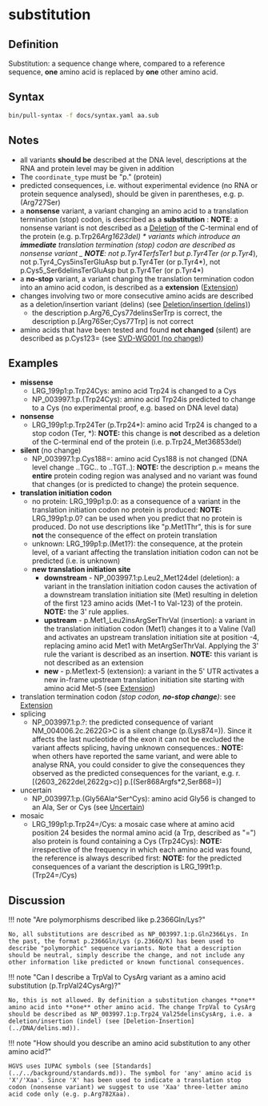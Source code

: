 # substitution

## Definition

Substitution: a sequence change where, compared to a reference sequence, **one** amino acid is replaced by **one** other amino acid.

## Syntax

```sh exec="true"
bin/pull-syntax -f docs/syntax.yaml aa.sub
```

## Notes

- all variants **should be** described at the DNA level, descriptions at the RNA and protein level may be given in addition
- The `coordinate_type` must be "p." (protein)
- predicted consequences, i.e. without experimental evidence (no RNA or protein sequence analysed), should be given in parentheses, e.g. p.(Arg727Ser)
- a **nonsense** variant, a variant changing an amino acid to a translation termination (stop) codon, is described as a **substitution** : **NOTE**: a nonsense variant is not described as a [Deletion](deletion.md) of the C-terminal end of the protein (e.g. p.Trp26*Arg1623del) * variants which introduce an **immediate** translation termination (stop) codon are described as nonsense variant \_ **NOTE**: not p.Tyr4TerfsTer1 but p.Tyr4Ter (or p.Tyr4*), not p.Tyr4_Cys5insTerGluAsp but p.Tyr4Ter (or p.Tyr4*), not p.Cys5_Ser6delinsTerGluAsp but p.Tyr4Ter (or p.Tyr4\*)
- a **no-stop** variant, a variant changing the translation termination codon into an amino acid codon, is described as a **extension** ([Extension](extension.md))
- changes involving two or more consecutive amino acids are described as a deletion/insertion variant (delins) (see [Deletion/insertion (delins)](delins.md))
  - the description p.Arg76_Cys77delinsSerTrp is correct, the description p.[Arg76Ser;Cys77Trp] is not correct
- amino acids that have been tested and found **not changed** (silent) are described as p.Cys123= (see [SVD-WG001 (no change)](http://www.hgvs.org/mutnomen/accepted001.html))

## Examples

- **missense**
  - LRG_199p1:p.Trp24Cys: amino acid Trp24 is changed to a Cys
  - NP_003997.1:p.(Trp24Cys): amino acid Trp24is predicted to change to a Cys (no experimental proof, e.g. based on DNA level data)
- **nonsense**
  - LRG_199p1:p.Trp24Ter (p.Trp24\*): amino acid Trp24 is changed to a stop codon (Ter, \*): **NOTE:** this change is **not** described as a deletion of the C-terminal end of the protein (i.e. p.Trp24_Met36853del)
- **silent** (no change)
  - NP_003997.1:p.Cys188=: amino acid Cys188 is not changed (DNA level change ..TGC.. to ..TGT..): **NOTE:** the description p.= means the **entire** protein coding region was analysed and no variant was found that changes (or is predicted to change) the protein sequence.
- **translation initiation codon**
  - no protein: LRG_199p1:p.0: as a consequence of a variant in the translation initiation codon no protein is produced: **NOTE:** LRG_199p1:p.0? can be used when you predict that no protein is produced. Do not use descriptions like "p.Met1Thr", this is for sure **not** the consequence of the effect on protein translation
  - unknown: LRG_199p1:p.(Met1?): the consequence, at the protein level, of a variant affecting the translation initiation codon can not be predicted (i.e. is unknown)
  - **new translation initiation site**
    - **downstream** - NP_003997.1:p.Leu2_Met124del (deletion): a variant in the translation initiation codon causes the activation of a downstream translation initiation site (Met) resulting in deletion of the first 123 amino acids (Met-1 to Val-123) of the protein. **NOTE:** the 3' rule applies.
    - **upstream** - p.Met1_Leu2insArgSerThrVal (insertion): a variant in the translation initiation codon (Met1) changes it to a Valine (Val) and activates an upstream translation initiation site at position -4, replacing amino acid Met1 with MetArgSerThrVal. Applying the 3' rule the variant is described as an insertion. **NOTE:** this variant is not described as an extension
    - **new** - p.Met1ext-5 (extension): a variant in the 5' UTR activates a new in-frame upstream translation initiation site starting with amino acid Met-5 (see [Extension](extension.md))
- translation termination codon _(stop codon, **no-stop change**)_: see [Extension](extension.md)
- splicing
  - NP_003997.1:p.?: the predicted consequence of variant NM_004006.2c.2622G>C is a silent change (p.(Lys874=)). Since it affects the last nucleotide of the exon it can not be excluded the variant affects splicing, having unknown consequences.: **NOTE:** when others have reported the same variant, and were able to analyse RNA, you could consider to give the consequences they observed as the predicted consequences for the variant, e.g. r.[(2603\_2622del,2622g>c)] p.[(Ser868Argfs\*2,Ser868=)]
- uncertain
  - NP_003997.1:p.(Gly56Ala^Ser^Cys): amino acid Gly56 is changed to an Ala, Ser or Cys (see [Uncertain](../uncertain.md))
- mosaic
  - LRG_199p1:p.Trp24=/Cys: a mosaic case where at amino acid position 24 besides the normal amino acid (a Trp, described as "=") also protein is found containing a Cys (Trp24Cys): **NOTE:** irrespective of the frequency in which each amino acid was found, the reference is always described first: **NOTE:** for the predicted consequences of a variant the description is LRG_199t1:p.(Trp24=/Cys)

## Discussion

!!! note "<a id="polymorphism"></a>Are polymorphisms described like p.2366Gln/Lys?"

    No, all substitutions are described as NP_003997.1:p.Gln2366Lys. In the past, the format p.2366Gln/Lys (p.2366Q/K) has been used to describe "polymorphic" sequence variants. Note that a description should be neutral, simply describe the change, and not include any other information like predicted or known functional consequences.

!!! note "Can I describe a TrpVal to CysArg variant as a amino acid substitution (p.TrpVal24CysArg)?"

    No, this is not allowed. By definition a substitution changes **one** amino acid into **one** other amino acid. The change TrpVal to CysArg should be described as NP_003997.1:p.Trp24_Val25delinsCysArg, i.e. a deletion/insertion (indel) (see [Deletion-Insertion](../DNA/delins.md)).

!!! note "How should you describe an amino acid substitution to any other amino acid?"

    HGVS uses IUPAC symbols (see [Standards](../../background/standards.md)). The symbol for 'any' amino acid is 'X'/'Xaa'. Since 'X' has been used to indicate a translation stop codon (nonsense variant) we suggest to use 'Xaa' three-letter amino acid code only (e.g. p.Arg782Xaa).
